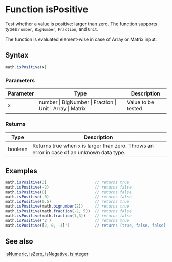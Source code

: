 <!-- Note: This file is automatically generated from source code comments. Changes made in this file will be overridden. -->

# Function isPositive

Test whether a value is positive: larger than zero.
The function supports types `number`, `BigNumber`, `Fraction`, and `Unit`.

The function is evaluated element-wise in case of Array or Matrix input.


## Syntax

```js
math.isPositive(x)
```

### Parameters

Parameter | Type | Description
--------- | ---- | -----------
`x` | number &#124; BigNumber &#124; Fraction &#124; Unit &#124; Array &#124; Matrix | Value to be tested

### Returns

Type | Description
---- | -----------
boolean | Returns true when `x` is larger than zero. Throws an error in case of an unknown data type.


## Examples

```js
math.isPositive(3)                     // returns true
math.isPositive(-2)                    // returns false
math.isPositive(0)                     // returns false
math.isPositive(-0)                    // returns false
math.isPositive(0.5)                   // returns true
math.isPositive(math.bignumber(2))     // returns true
math.isPositive(math.fraction(-2, 5))  // returns false
math.isPositive(math.fraction(1,3))    // returns false
math.isPositive('2')                   // returns true
math.isPositive([2, 0, -3]')           // returns [true, false, false]
```


## See also

[isNumeric](isNumeric.md),
[isZero](isZero.md),
[isNegative](isNegative.md),
[isInteger](isInteger.md)
